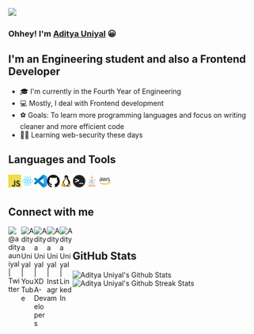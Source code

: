 ![](https://komarev.com/ghpvc/?username=alekady7)

### Ohhey! I'm [Aditya Uniyal](https://alekady7.github.io) 😀

## I'm an Engineering student and also a Frontend Developer
- 🎓 I'm currently in the Fourth Year of Engineering
- 💻 Mostly, I deal with Frontend development 
- ⚽ Goals: To learn more programming languages and focus on writing cleaner and more efficient code
- 👨‍💻 Learning web-security these days

## Languages and Tools

<img align="left" alt="Javascript" width="26px" src="https://raw.githubusercontent.com/github/explore/80688e429a7d4ef2fca1e82350fe8e3517d3494d/topics/javascript/javascript.png">

<img align="left" alt="React" width="26px" 
src="https://raw.githubusercontent.com/github/explore/80688e429a7d4ef2fca1e82350fe8e3517d3494d/topics/react/react.png">

<img align="left" alt="Visual Studio Code" width="26px" src="https://raw.githubusercontent.com/github/explore/80688e429a7d4ef2fca1e82350fe8e3517d3494d/topics/visual-studio-code/visual-studio-code.png" />

<img align="left" alt="GitHub" width="26px" src="https://raw.githubusercontent.com/github/explore/78df643247d429f6cc873026c0622819ad797942/topics/github/github.png" />

<img align="left" alt="Linux" width="26px" src="https://raw.githubusercontent.com/github/explore/80688e429a7d4ef2fca1e82350fe8e3517d3494d/topics/linux/linux.png">

<img align="left" alt="Terminal" width="26px" src="https://raw.githubusercontent.com/github/explore/d92924b1d925bb134e308bd29c9de6c302ed3beb/topics/terminal/terminal.png" />

<img align="left" alt="Java" width="26px" src="https://raw.githubusercontent.com/github/explore/5b3600551e122a3277c2c5368af2ad5725ffa9a1/topics/java/java.png" />

<img align="left" alt="AWS" width="26px" src="https://raw.githubusercontent.com/github/explore/fbceb94436312b6dacde68d122a5b9c7d11f9524/topics/aws/aws.png" />

<br />
<br />

## Connect with me

[<img align="left" alt="@adityauniyal | Twitter" width="26px" src="https://cdn2.iconfinder.com/data/icons/social-media-2285/512/1_Twitter3_colored_svg-512.png" />](https://twitter.com/adityauniyal)

[<img align="left" alt="Aditya Uniyal | YouTube" width="26px" src="https://cdn2.iconfinder.com/data/icons/social-icons-33/128/Youtube-512.png" />](https://www.youtube.com/@adityauniyal1485)

[<img align="left" alt="Aditya Uniyal | XDA-Developers" width="26px" src="https://icons.veryicon.com/png/o/object/material_design_icons/xda-7.png" />](https://forum.xda-developers.com/m/alekady7.12601001/)

[<img align="left" alt="Aditya Uniyal | Instagram" width="26px" src="https://cdn2.iconfinder.com/data/icons/social-media-applications/64/social_media_applications_3-instagram-512.png" />](https://instagram.com/aditya._uniyal)

[<img align="left" alt="Aditya Uniyal | LinkedIn" width="26px" src="https://cdn1.iconfinder.com/data/icons/logotypes/32/square-linkedin-512.png" />](https://www.linkedin.com/in/aditya-uniyal/)

<br />

## GitHub Stats

![Aditya Uniyal's Github Stats](https://github-readme-activity-graph.cyclic.app/graph?username=alekady7&theme=react-dark)
<br />
<img alt="Aditya Uniyal's Github Streak Stats" src="http://github-readme-streak-stats.herokuapp.com/?user=alekady7&theme=gotham" />
